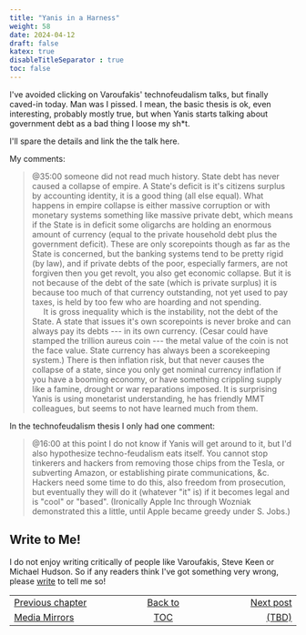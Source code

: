 ```yaml
---
title: "Yanis in a Harness"
weight: 58
date: 2024-04-12
draft: false
katex: true
disableTitleSeparator : true
toc: false
---
```


I've avoided clicking on Varoufakis' technofeudalism talks, but finally 
caved-in today. Man was I pissed. I mean, the basic thesis is ok, even 
interesting, probably mostly true, but when Yanis starts talking about 
government debt as a bad thing I loose my sh$\ast$t.

I'll spare the details and link the the talk here.

My comments:

> @35:00 someone did not read much history. State debt has never caused a 
collapse of empire. A State's deficit is it's citizens surplus by accounting 
identity, it is a good thing (all else equal). What happens in empire collapse 
is either massive corruption or with monetary systems something like massive 
private debt, which means if the State is in deficit some oligarchs are 
holding an enormous amount of currency (equal to the private household debt 
plus the government deficit). These are only scorepoints though as far as the 
State is concerned, but the banking systems tend to be pretty rigid (by law), 
and if private debts of the poor, especially farmers, are not forgiven then 
you get revolt, you also get economic collapse. But it is not because of the 
debt of the sate (which is private surplus) it is because too much of that 
currency outstanding, not yet used to pay taxes, is held by too few who are 
hoarding and not spending.   
&nbsp;&nbsp;&nbsp;&nbsp;&nbsp;It is gross inequality which is the instability, 
not the debt of the State. A state that issues it's own scorepoints is never 
broke and can always pay its debts --- in its own currency. (Cesar could have 
stamped the trillion aureus coin --- the metal value of the coin is not the 
face value. State currency has always been a scorekeeping system.) There is 
then inflation risk, but that never causes the collapse of a state, since you 
only get nominal currency inflation if you have a booming economy, or have 
something crippling supply like a famine, drought or war reparations imposed. 
It is surprising Yanis is using monetarist understanding, he has friendly 
MMT colleagues, but seems to not have learned much from them.

In the technofeudalism thesis I only had one comment:
> @16:00 at this point I do not know if Yanis will get around to it, but I'd 
also hypothesize techno-feudalism eats itself. You cannot stop tinkerers and 
hackers from removing those chips from the Tesla, or subverting Amazon, or 
establishing pirate communications, &c. Hackers need some time to do this, 
also freedom from prosecution, but eventually they will do it (whatever "it" 
is) if it becomes legal and is "cool" or "based". (Ironically Apple Inc 
through Wozniak demonstrated this a little, until Apple became greedy under 
S.&nbsp;Jobs.)

    
## Write to Me!

I do not enjoy writing critically of people like Varoufakis, Steve Keen or 
Michael Hudson. So if any readers think I've got something very wrong, please 
[write](/t4gu/ohanga-pai/contact/) to tell me so!



<table style="border-collapse: collapse; border=0;">
    <colgroup>
       <col span="1" style="width: 25%;">
       <col span="1" style="width: 25%;">
       <col span="1" style="width: 20%;">
    </colgroup>
<tr style="border: 1px solid color:#0f0f0f;">
<td style="border: 1px solid color:#0f0f0f;">
<a href="../56_media_mirrors">Previous chapter</a></td>
<td style="border: 1px solid color:#0f0f0f; text-align:center;">
<a href="../">Back to</a></td>
<td style="border: 1px solid color:#0f0f0f; text-align:right;">
<a href="./">Next post</a></td>
</tr>
<tr style="border: 1px solid color:#0f0f0f;">
<td style="border: 1px solid color:#0f0f0f;">
<a href="../56_media_mirrors">Media Mirrors</a></td>
<td style="border: 1px solid color:#0f0f0f; text-align:center;">
<a href="../">TOC</a></td>
<td style="border: 1px solid color:#0f0f0f; text-align:right;">
<a href="./">(TBD)</a></td>
</tr>
</table>
